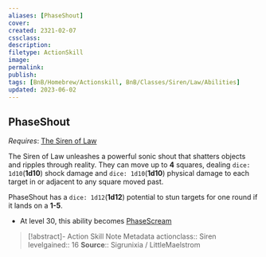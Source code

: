 ```yaml
---
aliases: [PhaseShout]
cover: 
created: 2321-02-07
cssclass: 
description: 
filetype: ActionSkill
image: 
permalink: 
publish: 
tags: [BnB/Homebrew/Actionskill, BnB/Classes/Siren/Law/Abilities]
updated: 2023-06-02
---
```


## PhaseShout

*Requires*: [The Siren of Law](Compendium/BnB/Sourcebook%20Homebrews/Creating%20a%20Vault%20Hunter/The%20Classes/Siren/Siren%20of%20Law/Siren%20of%20Law.md)

The Siren of Law unleashes a powerful sonic shout that shatters objects and ripples through reality. They can move up to **4** squares, dealing `dice: 1d10`(**1d10**) shock damage and `dice: 1d10`(**1d10**) physical damage to each target in or adjacent to any square moved past.

PhaseShout has a `dice: 1d12`(**1d12**) potential to stun targets for one round if it lands on a **1-5**.

- At level 30, this ability becomes [PhaseScream](Compendium/BnB/Sourcebook%20Homebrews/Creating%20a%20Vault%20Hunter/The%20Classes/Siren/Siren%20of%20Law/PhaseScream.md)

>[!abstract]- Action Skill Note Metadata
> actionclass:: Siren
> levelgained:: 16
> **Source**:: Sigrunixia / LittleMaelstrom
